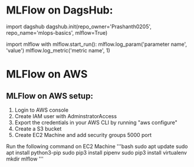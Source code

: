 # MLFlow on DagsHub:

import dagshub
dagshub.init(repo_owner='Prashanth0205', repo_name='mlops-basics', mlflow=True)

import mlflow
with mlflow.start_run():
  mlflow.log_param('parameter name', 'value')
  mlflow.log_metric('metric name', 1)

# MLFlow on AWS

## MLFlow on AWS setup:

1. Login to AWS console 
2. Create IAM user with AdminstratorAccess 
3. Export the credentials in your AWS CLI by running "aws configure"
4. Create a S3 bucket 
5. Create EC2 Machine and add security groups 5000 port 

Run the following command on EC2 Machine 
'''bash 
sudo apt update 
sudo apt install python3-pip 
sudo pip3 install pipenv
sudo pip3 install virtualenv 
mkdir mlflow 
'''